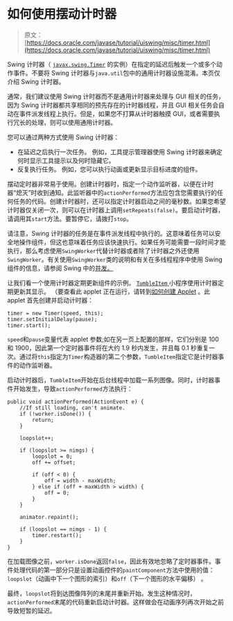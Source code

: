 # 如何使用摆动计时器

> 原文： [https://docs.oracle.com/javase/tutorial/uiswing/misc/timer.html](https://docs.oracle.com/javase/tutorial/uiswing/misc/timer.html)

Swing 计时器（ [`javax.swing.Timer`](https://docs.oracle.com/javase/8/docs/api/javax/swing/Timer.html) 的实例）在指定的延迟后触发一个或多个动作事件。不要将 Swing 计时器与`java.util`包中的通用计时器设施混淆。本页仅介绍 Swing 计时器。

通常，我们建议使用 Swing 计时器而不是通用计时器来处理与 GUI 相关的任务，因为 Swing 计时器都共享相同的预先存在的计时器线程，并且 GUI 相关任务会自动在事件派发线程上执行。但是，如果您不打算从计时器触摸 GUI，或者需要执行冗长的处理，则可以使用通用计时器。

您可以通过两种方式使用 Swing 计时器：

*   在延迟之后执行一次任务。
    例如，工具提示管理器使用 Swing 计时器来确定何时显示工具提示以及何时隐藏它。
*   反复执行任务。
    例如，您可以执行动画或更新显示目标进度的组件。

摆动定时器非常易于使用。创建计时器时，指定一个动作监听器，以便在计时器“熄灭”时收到通知。此监听器中的`actionPerformed`方法应包含您需要执行的任何任务的代码。创建计时器时，还可以指定计时器启动之间的毫秒数。如果您希望计时器仅关闭一次，则可以在计时器上调用`setRepeats(false)`。要启动计时器，请调用其`start`方法。要暂停它，请拨打`stop`。

请注意，Swing 计时器的任务是在事件派发线程中执行的。这意味着任务可以安全地操作组件，但这也意味着任务应该快速执行。如果任务可能需要一段时间才能执行，那么考虑使用`SwingWorker`代替计时器或者除了计时器之外还使用`SwingWorker`。有关使用`SwingWorker`类的说明和有关在多线程程序中使用 Swing 组件的信息，请参阅 Swing 中的[并发。](../concurrency/index.html)

让我们看一个使用计时器定期更新组件的示例。 [``TumbleItem`` ](../examples/components/TumbleItemProject/src/components/TumbleItem.java)小程序使用计时器定期更新其显示。 （要查看此 applet 正在运行，请转到[如何创建 Applet](../components/applet.html) 。此 applet 首先创建并启动计时器：

```
timer = new Timer(speed, this);
timer.setInitialDelay(pause);
timer.start(); 

```

`speed`和`pause`变量代表 applet 参数;如在另一页上配置的那样，它们分别是 100 和 1900，因此第一个定时器事件将在大约 1.9 秒内发生，并且每 0.1 秒重复一次。通过将`this`指定为`Timer`构造器的第二个参数，`TumbleItem`指定它是计时器事件的动作监听器。

启动计时器后，`TumbleItem`开始在后台线程中加载一系列图像。同时，计时器事件开始发生，导致`actionPerformed`方法执行：

```
public void actionPerformed(ActionEvent e) {
    //If still loading, can't animate.
    if (!worker.isDone()) {
        return;
    }

    loopslot++;

    if (loopslot >= nimgs) {
        loopslot = 0;
        off += offset;

        if (off < 0) {
            off = width - maxWidth;
        } else if (off + maxWidth > width) {
            off = 0;
        }
    }

    animator.repaint();

    if (loopslot == nimgs - 1) {
        timer.restart();
    }
}

```

在加载图像之前，`worker.isDone`返回`false`，因此有效地忽略了定时器事件。事件处理代码的第一部分只是设置动画控件的`paintComponent`方法中使用的值：`loopslot`（动画中下一个图形的索引）和`off`（下一个图形的水平偏移） 。

最终，`loopslot`将到达图像阵列的末尾并重新开始。发生这种情况时，`actionPerformed`末尾的代码重新启动计时器。这样做会在动画序列再次开始之前导致短暂的延迟。